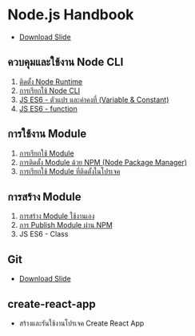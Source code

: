 
# Node.js Handbook

- [Download Slide](https://www.dropbox.com/s/6hdh86df0izuen3/Node%20JS%20for%20beginner.pdf?dl=0)

## ควบคุมและใช้งาน Node CLI

1. [ติดตั้ง Node Runtime](/install-nodejs.md) 
2. [การเรียกใช้ Node CLI](/node-cli.md)
3. [JS ES6 - ตัวแปร และค่าคงที่ (Variable & Constant)](/js-es6-var-const.md)
4. [JS ES6 - function](/js-es6-function.md)

## การใช้งาน Module 

1. [การเรียกใช้ Module](/node-module.md) 
2. [การติดตั้ง Module ด้วย NPM (Node Package Manager)](/node-module-npm.md)
3. [การเรียกใช้ Module ที่ติดตั้งในโปรเจค](/node-module-npm-using.md)

## การสร้าง Module 

1. [การสร้าง Module ใช้งานเอง](/create-node-module.md)
2. [การ Publish Module ผ่าน NPM](/create-node-module-publish.md)
3. JS ES6 - Class 

## Git 

- [Download Slide](https://www.dropbox.com/s/qkts9an2mnetj80/Git%20for%20Beginner.pdf?dl=0)

## create-react-app

- สร้างและรันใช้งานโปรเจค Create React App

